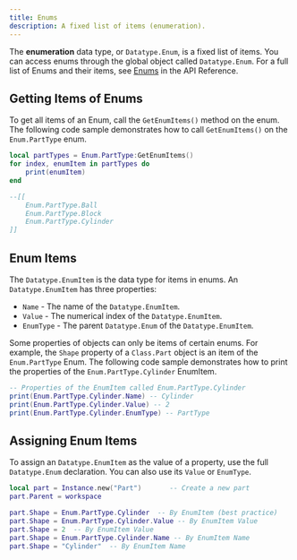 ```yaml
---
title: Enums
description: A fixed list of items (enumeration).
---
```


The **enumeration** data type, or `Datatype.Enum`, is a fixed list of items. You can access enums through the global object called `Datatype.Enum`. For a full list of Enums and their items, see [Enums](/reference/engine/enums) in the API Reference.

## Getting Items of Enums

To get all items of an Enum, call the `GetEnumItems()` method on the enum. The following code sample demonstrates how to call `GetEnumItems()` on the `Enum.PartType` enum.

```lua
local partTypes = Enum.PartType:GetEnumItems()
for index, enumItem in partTypes do
	print(enumItem)
end

--[[
	Enum.PartType.Ball
	Enum.PartType.Block
	Enum.PartType.Cylinder
]]
```

## Enum Items

The `Datatype.EnumItem` is the data type for items in enums. An `Datatype.EnumItem` has three properties:

- `Name` - The name of the `Datatype.EnumItem`.
- `Value` - The numerical index of the `Datatype.EnumItem`.
- `EnumType` - The parent `Datatype.Enum` of the `Datatype.EnumItem`.

Some properties of objects can only be items of certain enums. For example, the `Shape` property of a `Class.Part` object is an item of the `Enum.PartType` Enum. The following code sample demonstrates how to print the properties of the `Enum.PartType.Cylinder` EnumItem.

```lua
-- Properties of the EnumItem called Enum.PartType.Cylinder
print(Enum.PartType.Cylinder.Name) -- Cylinder
print(Enum.PartType.Cylinder.Value) -- 2
print(Enum.PartType.Cylinder.EnumType) -- PartType
```

## Assigning Enum Items

To assign an `Datatype.EnumItem` as the value of a property, use the full `Datatype.Enum` declaration. You can also use its `Value` or `EnumType`.

```lua
local part = Instance.new("Part")		-- Create a new part
part.Parent = workspace

part.Shape = Enum.PartType.Cylinder  -- By EnumItem (best practice)
part.Shape = Enum.PartType.Cylinder.Value -- By EnumItem Value
part.Shape = 2  -- By EnumItem Value
part.Shape = Enum.PartType.Cylinder.Name -- By EnumItem Name
part.Shape = "Cylinder"  -- By EnumItem Name
```
